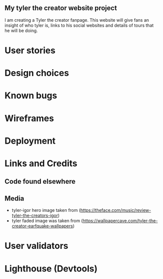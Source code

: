 ## My tyler the creator website project
I am creating a Tyler the creator fanpage.
This website will give fans an insight of who tyler is, links to his social websites and details of tours that he will be doing.

# User stories

# Design choices

# Known bugs


# Wireframes

# Deployment


# Links and Credits 
## Code found elsewhere
## Media
* tyler-igor hero image taken from (https://theface.com/music/review-tyler-the-creators-igor)
* tyler faded image was taken from (https://wallpapercave.com/tyler-the-creator-earfquake-wallpapers)
# User validators

# Lighthouse (Devtools)